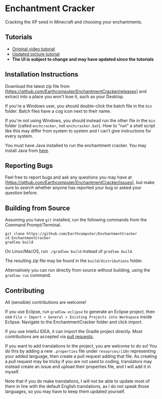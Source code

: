 # Enchantment Cracker
Cracking the XP seed in Minecraft and choosing your enchantments.

## Tutorials
- [Original video tutorial](https://youtu.be/hfiTZF0hlzw)
- [Updated picture tutorial](https://imgur.com/a/oaxCC5x)
- **The UI is subject to change and may have updated since the tutorials**

## Installation Instructions
Download the latest zip file from [https://github.com/Earthcomputer/EnchantmentCracker/releases]
and extract into a place you won't lose it, such as your Desktop.

If you're a Windows user, you should double-click the batch file in the `bin` folder. Batch files
have a cog icon next to their name.

If you're not using Windows, you should instead run the other file in the `bin` folder (called `enchcracker`,
not `enchcracker.bat`). How to "run" a shell script like this may differ from system to system and I
can't give instructions for every system.

You must have Java installed to run the enchantment cracker. You may install Java
from [here](https://www.oracle.com/technetwork/java/javase/downloads/index.html).

## Reporting Bugs
Feel free to report bugs and ask any questions you may have at
[https://github.com/Earthcomputer/EnchantmentCracker/issues], but
make sure to *search* whether anyone has reported your bug or asked
your question before.

## Building from Source
Assuming you have `git` installed, run the following commands from the
Command Prompt/Terminal.
```
git clone https://github.com/Earthcomputer/EnchantmentCracker
cd EnchantmentCracker
gradlew build
```
On Linux/MacOS, run `./gradlew build` instead of `gradlew build`.

The resulting zip file may be found in the `build/distributions` folder.

Alternatively you can run directly from source without building, using
the `gradlew run` command.

## Contributing
All (sensible) contributions are welcome!

If you use Eclipse, run `gradlew eclipse` to generate an Eclipse project,
then use `File > Import > General > Existing Projects into Workspace` inside
Eclipse. Navigate to the EnchantmentCracker folder and click import.

If you use IntelliJ IDEA, it can import the Gradle project directly.
Most contributions are accepted via
[pull requests](https://help.github.com/en/github/collaborating-with-issues-and-pull-requests/creating-a-pull-request).

If you want to add translations to the project, you are welcome to do so!
You do this by adding a new `.properties` file under `resources/i18n`
representing your added language, then create a pull request adding that file.
As creating a pull request may be tricky if you are not used to coding,
translators may instead create an issue and upload their properties file, and
I will add it in myself.

Note that if you do make translations, I will not be able to update most of them in line
with the default English translations, as I do not speak those languages, so you may have
to keep them updated yourself.
